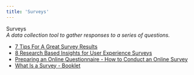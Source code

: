 ```yaml
---
title: 'Surveys'
---
```


Surveys  
_A data collection tool to gather responses to a series of questions._

*   [7 Tips For A Great Survey Results](https://uxdesign.cc/7-tips-for-a-great-questionnaire-survey-results-d7c2e2c33a27)  
*   [8 Research Based Insights for User Experience Surveys](http://www.measuringusability.com/blog/ux-surveys.php)  
*   [Preparing an Online Questionnaire - How to Conduct an Online Survey ](http://www.questionpro.com/akira/showArticle.do?articleID=build01)  
*   [What Is a Survey - Booklet](http://www.whatisasurvey.info/)  
